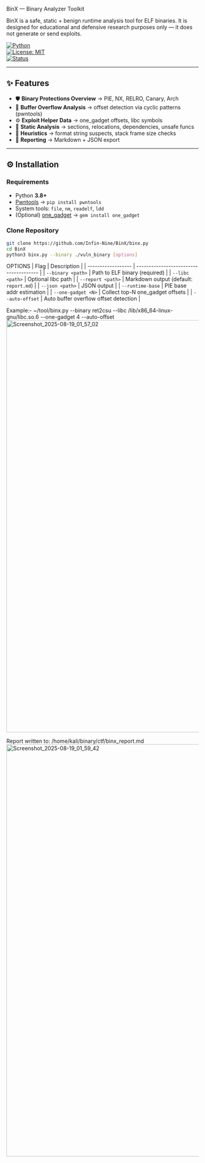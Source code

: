 BinX —  Binary Analyzer Toolkit

BinX is a safe, static + benign runtime analysis tool for ELF binaries.
It is designed for educational and defensive research purposes only — it does not generate or send exploits.

[![Python](https://img.shields.io/badge/Python-3.8+-blue.svg)](https://www.python.org/)  
[![License: MIT](https://img.shields.io/badge/License-MIT-green.svg)](LICENSE)  
[![Status](https://img.shields.io/badge/Status-Active-brightgreen.svg)]()  

---

## ✨ Features
- 🛡 **Binary Protections Overview** → PIE, NX, RELRO, Canary, Arch
- 📏 **Buffer Overflow Analysis** → offset detection via cyclic patterns (pwntools)
- ⚙️ **Exploit Helper Data** → one_gadget offsets, libc symbols
- 📂 **Static Analysis** → sections, relocations, dependencies, unsafe funcs
- 🔎 **Heuristics** → format string suspects, stack frame size checks
- 📝 **Reporting** → Markdown + JSON export

---

## ⚙️ Installation

### Requirements
- Python **3.8+**
- [Pwntools](https://docs.pwntools.com/en/stable/) → `pip install pwntools`
- System tools: `file`, `nm`, `readelf`, `ldd`
- (Optional) [one_gadget](https://github.com/david942j/one_gadget) → `gem install one_gadget`

### Clone Repository
```bash
git clone https://github.com/Infin-Nine/BinX/binx.py
cd BinX
python3 binx.py --binary ./vuln_binary [options]
```
OPTIONS
| Flag               | Description                            |
| ------------------ | -------------------------------------- |
| `--binary <path>`  | Path to ELF binary (required)          |
| `--libc <path>`    | Optional libc path                     |
| `--report <path>`  | Markdown output (default: `report.md`) |
| `--json <path>`    | JSON output                            |
| `--runtime-base`   | PIE base addr estimation               |
| `--one-gadget <N>` | Collect top-N one\_gadget offsets      |
| `--auto-offset`    | Auto buffer overflow offset detection  |

Example:-
 ~/tool/binx.py  --binary ret2csu --libc /lib/x86_64-linux-gnu/libc.so.6 --one-gadget 4 --auto-offset
<img width="1920" height="1080" alt="Screenshot_2025-08-19_01_57_02" src="https://github.com/user-attachments/assets/551771c1-7a0a-409c-a3a7-3fa903565a47" />

Report written to: /home/kali/binary/ctf/binx_report.md
<img width="1920" height="1080" alt="Screenshot_2025-08-19_01_59_42" src="https://github.com/user-attachments/assets/61e9cc7e-ef38-41cd-bf7f-8c4c382fed29" />



